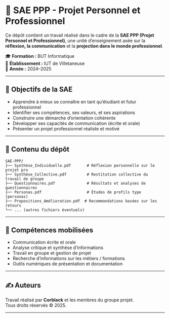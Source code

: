# 🧾 SAE PPP - Projet Personnel et Professionnel

Ce dépôt contient un travail réalisé dans le cadre de la **SAE PPP (Projet Personnel et Professionnel)**, une unité d’enseignement axée sur la **réflexion, la communication** et la **projection dans le monde professionnel**.

🎓 **Formation :** BUT Informatique  
🏫 **Établissement :** IUT de Villetaneuse  
📅 **Année :** 2024–2025

---

## 🎯 Objectifs de la SAE

- Apprendre à mieux se connaître en tant qu’étudiant et futur professionnel
- Identifier ses compétences, ses valeurs, et ses aspirations
- Construire une démarche d’orientation cohérente
- Développer ses capacités de communication (écrite et orale)
- Présenter un projet professionnel réaliste et motivé

---

## 📁 Contenu du dépôt

```
SAE-PPP/
├── Synthèse_Individuelle.pdf       # Réflexion personnelle sur le projet pro
├── Synthèse_Collective.pdf         # Restitution collective du travail de groupe
├── Questionnaires.pdf              # Résultats et analyses de questionnaires
├── Personas.pdf                    # Études de profils type (personas)
├── Propositions_Amélioration.pdf  # Recommandations basées sur les retours
└── ... (autres fichiers éventuels)
```

---

## 🧠 Compétences mobilisées

- Communication écrite et orale
- Analyse critique et synthèse d’informations
- Travail en groupe et gestion de projet
- Recherche d’informations sur les métiers / formations
- Outils numériques de présentation et documentation

---

## ✍️ Auteurs

Travail réalisé par **Corblack** et les membres du groupe projet.  
Tous droits réservés © 2025.

---
